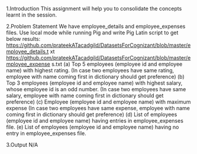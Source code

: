 1.Introduction This assignment will help you to consolidate the concepts learnt in the session.

2.Problem Statement We have employee_details and employee_expenses files. Use local mode while running Pig and write Pig Latin script to get below results: https://github.com/prateekATacadgild/DatasetsForCognizant/blob/master/employee_details.t xt https://github.com/prateekATacadgild/DatasetsForCognizant/blob/master/employee_expense s.txt (a) Top 5 employees (employee id and employee name) with highest rating. (In case two employees have same rating, employee with name coming first in dictionary should get preference) (b) Top 3 employees (employee id and employee name) with highest salary, whose employee id is an odd number. (In case two employees have same salary, employee with name coming first in dictionary should get preference) (c) Employee (employee id and employee name) with maximum expense (In case two employees have same expense, employee with name coming first in dictionary should get preference) (d) List of employees (employee id and employee name) having entries in employee_expenses file. (e) List of employees (employee id and employee name) having no entry in employee_expenses file.

3.Output N/A
